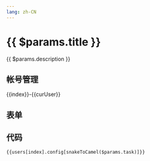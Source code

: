 ```yaml
---
lang: zh-CN
---
```


<script setup lang="ts">
import ChangeUser from './ChangeUser.vue'

import { storeToRefs } from 'pinia';
import useConfigStore from '@store/config'
import { snakeToCamel } from '@utils'
import { useConfigSchema } from '@data/configSchema'
import { data } from './function.data'

const schema = useConfigSchema()

const task2func = data.task2func

const configStore = useConfigStore()
const { users, curUser, index } = storeToRefs(configStore)
</script>

# {{ $params.title }}

<div v-if="users?.[index]?.config?.function?.[task2func?.[$params.task]] !== undefined" style="margin-top: 1rem;">
<n-switch v-model:value="users[index].config.function[task2func[$params.task]]">
 <template #checked>
      点击关闭{{$params.title}}功能
    </template>
    <template #unchecked>
      点击开启{{$params.title}}功能
    </template>
</n-switch> 
</div>

{{ $params.description }}

<!-- @content -->

## 帐号管理

{{index}}-{{curUser}}

<ChangeUser></ChangeUser>

## 表单

<JSONSchema :schema="schema[snakeToCamel($params.task) + 'Schema']" v-model="users[index].config[snakeToCamel($params.task)]"></JSONSchema>

## 代码

```json-vue
{{users[index].config[snakeToCamel($params.task)]}}
```

